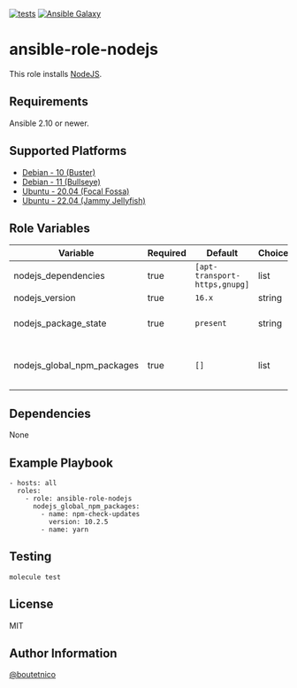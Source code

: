 [![tests](https://github.com/boutetnico/ansible-role-nodejs/workflows/Test%20ansible%20role/badge.svg)](https://github.com/boutetnico/ansible-role-nodejs/actions?query=workflow%3A%22Test+ansible+role%22)
[![Ansible Galaxy](https://img.shields.io/badge/galaxy-boutetnico.nodejs-blue.svg)](https://galaxy.ansible.com/boutetnico/nodejs)

ansible-role-nodejs
===================

This role installs [NodeJS](https://nodejs.org/en/).

Requirements
------------

Ansible 2.10 or newer.

Supported Platforms
-------------------

- [Debian - 10 (Buster)](https://wiki.debian.org/DebianBuster)
- [Debian - 11 (Bullseye)](https://wiki.debian.org/DebianBullseye)
- [Ubuntu - 20.04 (Focal Fossa)](http://releases.ubuntu.com/20.04/)
- [Ubuntu - 22.04 (Jammy Jellyfish)](http://releases.ubuntu.com/22.04/)

Role Variables
--------------

| Variable                     | Required | Default                       | Choices   |                                     |
|------------------------------|----------|-------------------------------|-----------|-------------------------------------|
| nodejs_dependencies          | true     | `[apt-transport-https,gnupg]` | list      |                                     |
| nodejs_version               | true     | `16.x`                        | string    |                                     |
| nodejs_package_state         | true     | `present`                     | string    | Use `latest` to upgrade.            |
| nodejs_global_npm_packages   | true     | `[]`                          | list      | Global NPM packages to install.     |

Dependencies
------------

None

Example Playbook
----------------

    - hosts: all
      roles:
        - role: ansible-role-nodejs
          nodejs_global_npm_packages:
            - name: npm-check-updates
              version: 10.2.5
            - name: yarn

Testing
-------

    molecule test

License
-------

MIT

Author Information
------------------

[@boutetnico](https://github.com/boutetnico)
